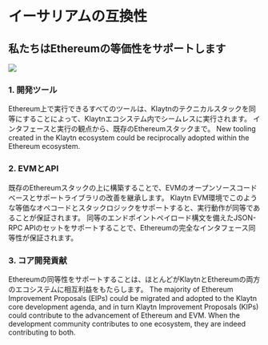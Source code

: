 # イーサリアムの互換性

## 私たちはEthereumの等価性をサポートします

![](../../klaytn2/images/triangle.png)

### 1. 開発ツール <a href="#finality-and-improvements" id="finality-and-improvements"></a>

Ethereum上で実行できるすべてのツールは、Klaytnのテクニカルスタックを同等にすることによって、Klaytnエコシステム内でシームレスに実行されます。 インタフェースと実行の観点から、既存のEthereumスタックまで。 New tooling created in the Klaytn ecosystem could be reciprocally adopted within the Ethereum ecosystem.

### 2. EVMとAPI <a href="#evm-and-api" id="evm-and-api"></a>

既存のEthereumスタックの上に構築することで、EVMのオープンソースコードベースとサポートライブラリの改善を継承します。 Klaytn EVM環境でこのような等価なオペコードとスタックロジックをサポートすると、実行動作が同等であることが保証されます。 同等のエンドポイントペイロード構文を備えたJSON-RPC APIのセットをサポートすることで、Ethereumの完全なインタフェース同等性が保証されます。

### 3. コア開発貢献 <a href="#core-development-contribution" id="core-development-contribution"></a>

Ethereumの同等性をサポートすることは、ほとんどがKlaytnとEthereumの両方のエコシステムに相互利益をもたらします。 The majority of Ethereum Improvement Proposals (EIPs) could be migrated and adopted to the Klaytn core development agenda, and in turn Klaytn Improvement Proposals (KIPs) could contribute to the advancement of Ethereum and EVM. When the development community contributes to one ecosystem, they are indeed contributing to both.
